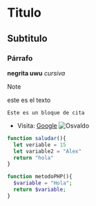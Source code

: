 # Titulo
## Subtitulo
### Párrafo

**negrita uwu**
_cursiva_

>[!NOTE]
> este es el texto 

```
Este es un bloque de cita
```
- Visita: [Google](https://www.google.com)
![Osvaldo](https://i.pinimg.com/550x/74/bb/34/74bb340ffe87e31837a04a538f1bbc10.jpg)

```js
function saludar(){
  let veriable = 15
  let variable2 = "Alex"
  return "hola"
}
```

```php
function metodoPHP(){
  $variable = "Hola";
  return $variable;
}
```